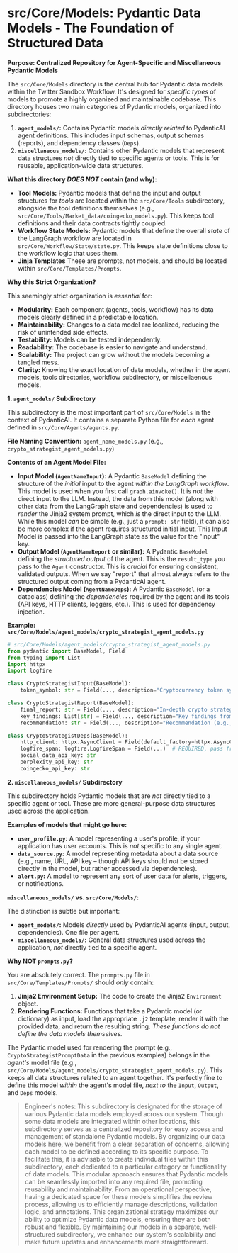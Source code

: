 # src/Core/Models: Pydantic Data Models - The Foundation of Structured Data

**Purpose: Centralized Repository for Agent-Specific and Miscellaneous Pydantic Models**

The `src/Core/Models` directory is the central hub for Pydantic data models within the Twitter Sandbox Workflow.  It's designed for *specific types* of models to promote a highly organized and maintainable codebase.  This directory houses two main categories of Pydantic models, organized into subdirectories:

1.  **`agent_models/`:** Contains Pydantic models *directly related* to PydanticAI agent definitions.  This includes input schemas, output schemas (reports), and dependency classes (`Deps`).
2.  **`miscellaneous_models/`:** Contains other Pydantic models that represent data structures *not* directly tied to specific agents or tools.  This is for reusable, application-wide data structures.

**What this directory *DOES NOT* contain (and why):**

*   **Tool Models:** Pydantic models that define the input and output structures for *tools* are located within the `src/Core/Tools` subdirectory, alongside the tool definitions themselves (e.g., `src/Core/Tools/Market_data/coingecko_models.py`).  This keeps tool definitions and their data contracts tightly coupled.
*   **Workflow State Models:**  Pydantic models that define the overall *state* of the LangGraph workflow are located in `src/Core/Workflow/State/state.py`.  This keeps state definitions close to the workflow logic that uses them.
* **Jinja Templates** These are prompts, not models, and should be located within `src/Core/Templates/Prompts`.

**Why this Strict Organization?**

This seemingly strict organization is *essential* for:

*   **Modularity:**  Each component (agents, tools, workflow) has its data models clearly defined in a predictable location.
*   **Maintainability:**  Changes to a data model are localized, reducing the risk of unintended side effects.
*   **Testability:**  Models can be tested independently.
*   **Readability:**  The codebase is easier to navigate and understand.
*   **Scalability:**  The project can grow without the models becoming a tangled mess.
* **Clarity:** Knowing the exact location of data models, whether in the agent models, tools directories, workflow subdirectory, or miscellaenous models.

**1. `agent_models/` Subdirectory**

This subdirectory is the most important part of `src/Core/Models` in the context of PydanticAI.  It contains a separate Python file for *each* agent defined in `src/Core/Agents/agents.py`.

**File Naming Convention:**  `agent_name_models.py` (e.g., `crypto_strategist_agent_models.py`)

**Contents of an Agent Model File:**

*   **Input Model (`AgentNameInput`):** A Pydantic `BaseModel` defining the structure of the *initial* input to the agent *within the LangGraph workflow*. This model is used when you first call `graph.ainvoke()`.  It is *not* the direct input to the LLM. Instead, the data from this model (along with other data from the LangGraph state and dependencies) is used to *render* the Jinja2 system prompt, which *is* the direct input to the LLM.  While this model *can* be simple (e.g., just a `prompt: str` field), it can also be more complex if the agent requires structured initial input. This Input Model is passed into the LangGraph state as the value for the "input" key.
*   **Output Model (`AgentNameReport` or similar):**  A Pydantic `BaseModel` defining the *structured output* of the agent. This is the `result_type` you pass to the `Agent` constructor. This is *crucial* for ensuring consistent, validated outputs. When we say "report" that almost always refers to the structured output coming from a PydanticAI agent. 
*   **Dependencies Model (`AgentNameDeps`):**  A Pydantic `BaseModel` (or a dataclass) defining the *dependencies* required by the agent and its tools (API keys, HTTP clients, loggers, etc.). This is used for dependency injection.

**Example: `src/Core/Models/agent_models/crypto_strategist_agent_models.py`**

```python
# src/Core/Models/agent_models/crypto_strategist_agent_models.py
from pydantic import BaseModel, Field
from typing import List
import httpx
import logfire

class CryptoStrategistInput(BaseModel):
    token_symbol: str = Field(..., description="Cryptocurrency token symbol.")

class CryptoStrategistReport(BaseModel):
    final_report: str = Field(..., description="In-depth crypto strategist report.")
    key_findings: List[str] = Field(..., description="Key findings from the analysis.")
    recommendation: str = Field(..., description="Recommendation (e.g., 'Buy', 'Sell', 'Hold').")

class CryptoStrategistDeps(BaseModel):
    http_client: httpx.AsyncClient = Field(default_factory=httpx.AsyncClient)  # Reusable client
    logfire_span: logfire.LogfireSpan = Field(...)  # REQUIRED, pass from LangGraph state.
    social_data_api_key: str
    perplexity_api_key: str
    coingecko_api_key: str
```

**2. `miscellaneous_models/` Subdirectory**

This subdirectory holds Pydantic models that are *not* directly tied to a specific agent or tool.  These are more general-purpose data structures used across the application.

**Examples of models that might go here:**

*   **`user_profile.py`:**  A model representing a user's profile, if your application has user accounts.  This is *not* specific to any single agent.
*   **`data_source.py`:**  A model representing metadata about a data source (e.g., name, URL, API key – though API keys should *not* be stored directly in the model, but rather accessed via dependencies).
* **`alert.py`:** A model to represent any sort of user data for alerts, triggers, or notifications.

**`miscellaneous_models/`  vs.  `src/Core/Models/`:**

The distinction is subtle but important:

*   **`agent_models/`:**  Models *directly* used by PydanticAI agents (input, output, dependencies).  One file per agent.
*   **`miscellaneous_models/`:**  General data structures used across the application, *not* directly tied to a specific agent.

**Why NOT `prompts.py`?**

You are absolutely correct. The `prompts.py` file in `src/Core/Templates/Prompts/` should *only* contain:

1.  **Jinja2 Environment Setup:**  The code to create the Jinja2 `Environment` object.
2.  **Rendering Functions:** Functions that take a Pydantic model (or dictionary) as input, load the appropriate `.j2` template, render it with the provided data, and return the resulting string.  *These functions do not define the data models themselves.*

The Pydantic model used for rendering the prompt (e.g., `CryptoStrategistPromptData` in the previous examples) belongs in the *agent's* model file (e.g., `src/Core/Models/agent_models/crypto_strategist_agent_models.py`).  This keeps all data structures related to an agent together.  It's perfectly fine to define this model *within* the agent's model file, *next to* the `Input`, `Output`, and `Deps` models.

> Engineer's notes: This subdirectory is designated for the storage of various Pydantic data models employed across our system. Though some data models are integrated within other locations, this subdirectory serves as a centralized repository for easy access and management of standalone Pydantic models. By organizing our data models here, we benefit from a clear separation of concerns, allowing each model to be defined according to its specific purpose. To facilitate this, it is advisable to create individual files within this subdirectory, each dedicated to a particular category or functionality of data models. This modular approach ensures that Pydantic models can be seamlessly imported into any required file, promoting reusability and maintainability. From an operational perspective, having a dedicated space for these models simplifies the review process, allowing us to efficiently manage descriptions, validation logic, and annotations. This organizational strategy maximizes our ability to optimize Pydantic data models, ensuring they are both robust and flexible. By maintaining our models in a separate, well-structured subdirectory, we enhance our system's scalability and make future updates and enhancements more straightforward.